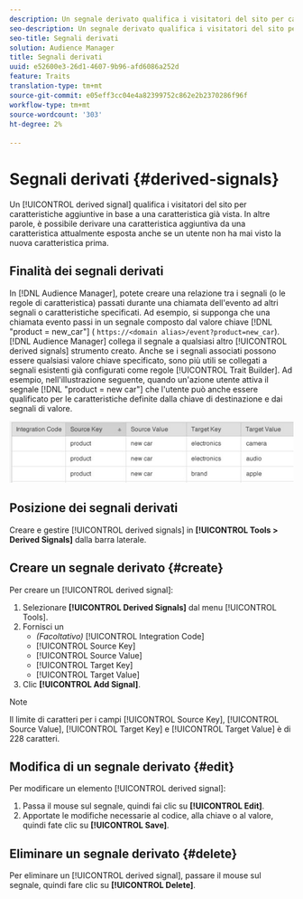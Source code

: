 ```yaml
---
description: Un segnale derivato qualifica i visitatori del sito per caratteristiche aggiuntive basate su una caratteristica già vista. In altre parole, è possibile derivare una caratteristica aggiuntiva da una caratteristica attualmente esposta anche se un utente non ha mai visto la nuova caratteristica prima.
seo-description: Un segnale derivato qualifica i visitatori del sito per caratteristiche aggiuntive basate su una caratteristica già vista. In altre parole, è possibile derivare una caratteristica aggiuntiva da una caratteristica attualmente esposta anche se un utente non ha mai visto la nuova caratteristica prima.
seo-title: Segnali derivati
solution: Audience Manager
title: Segnali derivati
uuid: e52600e3-26d1-4607-9b96-afd6086a252d
feature: Traits
translation-type: tm+mt
source-git-commit: e05eff3cc04e4a82399752c862e2b2370286f96f
workflow-type: tm+mt
source-wordcount: '303'
ht-degree: 2%

---
```



# Segnali derivati {#derived-signals}

Un [!UICONTROL derived signal] qualifica i visitatori del sito per caratteristiche aggiuntive in base a una caratteristica già vista. In altre parole, è possibile derivare una caratteristica aggiuntiva da una caratteristica attualmente esposta anche se un utente non ha mai visto la nuova caratteristica prima.

<!-- c_tb_derived_signal.xml -->

## Finalità dei segnali derivati

In [!DNL Audience Manager], potete creare una relazione tra i segnali (o le regole di caratteristica) passati durante una chiamata dell&#39;evento ad altri segnali o caratteristiche specificati. Ad esempio, si supponga che una chiamata evento passi in un segnale composto dal valore chiave [!DNL "product = new_car"] ( `https://<domain alias>/event?product=new_car`). [!DNL Audience Manager] collega il segnale a qualsiasi altro  [!UICONTROL derived signals] strumento creato. Anche se i segnali associati possono essere qualsiasi valore chiave specificato, sono più utili se collegati a segnali esistenti già configurati come regole [!UICONTROL Trait Builder]. Ad esempio, nell&#39;illustrazione seguente, quando un&#39;azione utente attiva il segnale [!DNL "product = new car"] che l&#39;utente può anche essere qualificato per le caratteristiche definite dalla chiave di destinazione e dai segnali di valore.

![](assets/derived_signal_example.png)

## Posizione dei segnali derivati

Creare e gestire [!UICONTROL derived signals] in **[!UICONTROL Tools > Derived Signals]** dalla barra laterale.

## Creare un segnale derivato {#create}

<!-- t_tb_create_derived.xml -->

Per creare un [!UICONTROL derived signal]:

1. Selezionare **[!UICONTROL Derived Signals]** dal menu [!UICONTROL Tools].
1. Fornisci un
   * *(Facoltativo)* [!UICONTROL Integration Code]
   * [!UICONTROL Source Key]
   * [!UICONTROL Source Value]
   * [!UICONTROL Target Key]
   * [!UICONTROL Target Value]
1. Clic **[!UICONTROL Add Signal]**.

>[!NOTE]
>
>Il limite di caratteri per i campi [!UICONTROL Source Key], [!UICONTROL Source Value], [!UICONTROL Target Key] e [!UICONTROL Target Value] è di 228 caratteri.

## Modifica di un segnale derivato {#edit}

<!-- t_tb_edit_derived.xml -->

Per modificare un elemento [!UICONTROL derived signal]:

1. Passa il mouse sul segnale, quindi fai clic su **[!UICONTROL Edit]**.
2. Apportate le modifiche necessarie al codice, alla chiave o al valore, quindi fate clic su **[!UICONTROL Save]**.

## Eliminare un segnale derivato {#delete}

<!-- t_tb_delete_derived.xml -->

Per eliminare un [!UICONTROL derived signal], passare il mouse sul segnale, quindi fare clic su **[!UICONTROL Delete]**.
